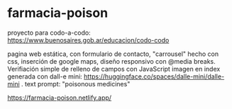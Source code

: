 # farmacia-poison
proyecto para codo-a-codo: https://www.buenosaires.gob.ar/educacion/codo-codo

pagina web estática, con formulario de contacto, "carrousel" hecho con css, inserción de google maps, diseño responsivo con @media breaks. Verifiación simple de relleno de campos con JavaScript
imagen en index generada con dall-e mini: https://huggingface.co/spaces/dalle-mini/dalle-mini . text prompt: "poisonous medicines" 

https://farmacia-poison.netlify.app/
